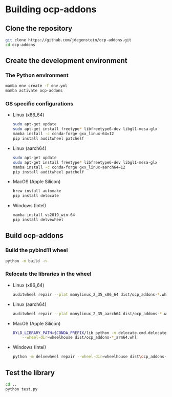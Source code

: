 # Building ocp-addons

## Clone the repository

```bash
git clone https://github.com/jdegenstein/ocp-addons.git
cd ocp-addons
```

## Create the development environment

### The Python environment

```bash
mamba env create -f env.yml
mamba activate ocp-addons
```

### OS specific configurations

- Linux (x86_64)

    ```bash
    sudo apt-get update
    sudo apt-get install freetype* libfreetype6-dev libgl1-mesa-glx
    mamba install -c conda-forge gxx_linux-64=12
    pip install auditwheel patchelf
    ```

- Linux (aarch64)

    ```bash
    sudo apt-get update
    sudo apt-get install freetype* libfreetype6-dev libgl1-mesa-glx
    mamba install -c conda-forge gxx_linux-aarch64=12
    pip install auditwheel patchelf
    ```

- MacOS (Apple Silicon)

    ```bash
    brew install automake
    pip install delocate
    ```

- Windows (Intel)

    ```bash
    mamba install vs2019_win-64
    pip install delvewheel
    ```


## Build ocp-addons

### Build the pybind11 wheel

```bash
python -m build -n
```

### Relocate the libraries in the wheel

- Linux (x86_64)

    ```bash
    auditwheel repair --plat manylinux_2_35_x86_64 dist/ocp_addons-*.whl
    ```
    
- Linux (aarch64)

    ```bash
    auditwheel repair --plat manylinux_2_35_aarch64 dist/ocp_addons-*.whl
    ```

- MacOS (Apple Silicon)

    ```bash
    DYLD_LIBRARY_PATH=$CONDA_PREFIX/lib python -m delocate.cmd.delocate_wheel \
        --wheel-dir=wheelhouse dist/ocp_addons-*_arm64.whl
    ```

- Windows (Intel)

    ```bash
    python -m delvewheel repair --wheel-dir=wheelhouse dist\ocp_addons-0.1.0-cp311-cp311-win_amd64.whl
    ```
    
## Test the library

```bash
cd ..
python test.py
```



